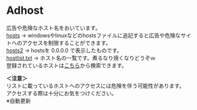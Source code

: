 # **Adhost**

広告や危険なホスト名をおいています。\
[hosts](./hosts) → windowsやlinuxなどのhostsファイルに追記すると広告や危険なサイトへのアクセスを制限することができます。\
[hosts2](./hosts2) → hostsを 0.0.0.0 で表示したものです。\
[hostlist.txt](hostlist.txt) → ホスト名の一覧です。煮るなり焼くなりどうぞｗ\
登録されているホストは[こちら](https://fbs.ms/adhostlist/)から検索できます。

<strong>＜注意＞</strong>\
リストに載っているホストへのアクセスには危険を伴う可能性があります。\
アクセスする際は十分にお気をつけください。\
※自動更新

